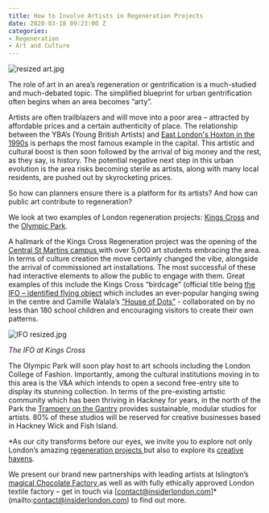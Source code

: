 ```yaml
---
title: How to Involve Artists in Regeneration Projects
date: 2020-03-18 09:23:00 Z
categories:
- Regeneration
- Art and Culture
---
```


![resized art.jpg](/uploads/resized%20art.jpg)

The role of art in an area’s regeneration or gentrification is a much-studied and much-debated topic. The simplified blueprint for urban gentrification often begins when an area becomes “arty”. 

Artists are often trailblazers and will move into a poor area – attracted by affordable prices and a certain authenticity of place. The relationship between the YBA’s (Young British Artists) and [East London's Hoxton in the 1990s](https://www.theguardian.com/cities/2018/mar/14/hoxton-square-london-shoreditch-aviva-gentrification-yba-damien-hirst) is perhaps the most famous example in the capital. This artistic and cultural boost is then soon followed by the arrival of big money and the rest, as they say, is history. The potential negative next step in this urban evolution is the area risks becoming sterile as artists, along with many local residents, are pushed out by skyrocketing prices. 

So how can planners ensure there is a platform for its artists? And how can public art contribute to regeneration?

We look at two examples of London regeneration projects: [Kings Cross](https://www.insiderlondon.com/london/educational-tours/kings-cross-regeneration/) and the [Olympic Park](https://www.insiderlondon.com/london/educational-tours/kings-cross-regeneration/#olympic-park-regeneration-tour). 

A hallmark of the Kings Cross Regeneration project was the opening of the [Central St Martins campus ](https://www.kingscross.co.uk/central-saint-martins) with over 5,000 art students embracing the area. In terms of culture creation the move certainly changed the vibe, alongside the arrival of commissioned art installations. The most successful of these had interactive elements to allow the public to engage with them. Great examples of this include the Kings Cross “birdcage” (official title being [the IFO – identified flying object](https://www.kingscross.co.uk/ifo) which includes an ever-popular hanging swing in the centre and Camille Walala’s [“House of Dots”](http://https://www.kingscross.co.uk/event/house-of-dots) - collaborated on by no less than 180 school children and encouraging visitors to create their own patterns. 


![IFO resized.jpg](/uploads/IFO%20resized.jpg)

*The IFO at Kings Cross*


The Olympic Park will soon play host to art schools including the London College of Fashion. Importantly, among the cultural institutions moving in to this area is the V&A which intends to open a second free-entry site to display its stunning collection. In terms of the pre-existing artistic community which has been thriving in Hackney for years, in the north of the Park the [Trampery on the Gantry](https://thetrampery.com/workspaces/on-the-gantry/) provides sustainable, modular studios for artists. 80% of these studios will be reserved for creative businesses based in Hackney Wick and Fish Island.


*As our city transforms before our eyes, we invite you to explore not only London’s amazing [regeneration projects ](https://www.insiderlondon.com/london/educational-tours/kings-cross-regeneration/) but also to explore its [creative havens](https://www.insiderlondon.com/london/educational-tours/street-art-tour-london/).

We present our brand new partnerships with leading artists at Islington’s [magical Chocolate Factory  ](https://www.chocolatefactoryn16.com/) as well as with fully ethically approved London textile factory – get in touch via [contact@insiderlondon.com]*(mailto:contact@insiderlondon.com) to find out more. 
